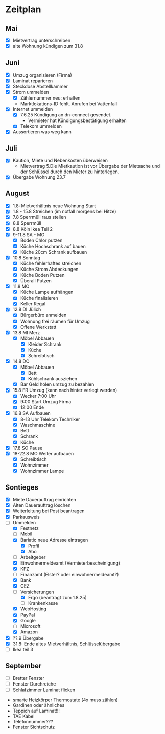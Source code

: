 # Zeitplan

## Mai

- [x] Mietvertrag unterschreiben
- [x] alte Wohnung kündigen zum 31.8

## Juni

- [x] Umzug organisieren (Firma)
- [x] Laminat reparieren
- [x] Steckdose Abstellkammer
- [x] Strom ummelden
  - [x] Zählernummer neu: erhalten
  - Marktlokations-ID fehlt. Anrufen bei Vattenfall
- [x] Internet ummelden
  - [x] 7.6.25 Kündigung an dn-connect gesendet.
    - Vermieter hat Kündigungsbestätigung erhalten
  - [x] Telekom ummelden
- [x] Aussortieren was weg kann

## Juli

- [x] Kaution, Miete und Nebenkosten überweisen
  - Mietvertrag 5.Die Mietkaution ist vor Übergabe der Mietsache und der Schlüssel durch den Mieter zu hinterlegen.
- [x] Übergabe Wohnung 23.7

## August

- [x] 1.8: Mietverhältnis neue Wohnung Start
- [x] 1.8 - 15.8 Streichen (im notfall morgens bei Hitze)
- [x] 7.8 Sperrmüll raus stellen
- [x] 8.8 Sperrmüll
- [x] 8.8 Köln Ikea Teil 2
- [x] 9-11.8 SA - MO
  - [x] Boden Chlor putzen
  - [x] Küche Hochschrank auf bauen
  - [x] Küche 20cm Schrank aufbauen
- [x] 10.8 Sonntag
  - [x] Küche fehlerhaftes streichen
  - [x] Küche Strom Abdeckungen
  - [x] Küche Boden Putzen
  - [x] Überall Putzen
- [x] 11.8 MO
  - [x] Küche Lampe aufhängen
  - [x] Küche finalisieren
  - [x] Keller Regal
- [x] 12.8 DI Jülich
  - [x] Bürgerbüro anmelden
  - [x] Wohnung frei räumen für Umzug
  - [x] Offene Werkstatt
- [x] 13.8 MI Merz
  - [x] Möbel Abbauen
    - [x] Kleider Schrank
    - [x] Küche
    - [x] Schreibtisch
- [x] 14.8 DO
  - [x] Möbel Abbauen
    - [x] Bett
    - [x] Kühlschrank ausziehen
  - [x] Bar Geld holen umzug zu bezahlen
- [x] 15.8 FR Umzug (kann nach hinter verlegt werden)
  - [x] Wecker 7:00 Uhr
  - [x] 9:00 Start Umzug Firma
  - [x] 12:00 Ende
- [x] 16.8 SA Aufbauen
  - [x] 8-13 Uhr Telekom Techniker
  - [x] Waschmaschine
  - [x] Bett
  - [x] Schrank
  - [x] Küche
- [x] 17.8 SO Pause
- [x] 18-22.8 MO Weiter aufbauen
  - [x] Schreibtisch
  - [x] Wohnzimmer
  - [x] Wohnzimmer Lampe

## Sontieges

- [x] Miete Dauerauftrag einrichten
- [x] Alten Dauerauftrag löschen
- [x] Weiterleitung bei Post beantragen
- [x] Parkausweis
- [ ] Ummelden
  - [x] Festnetz
  - [ ] Mobil
  - [x] Bariatic neue Adresse eintragen
    - [x] Profil
    - [x] Abo
  - [ ] Arbeitgeber
  - [x] Einwohnermeldeamt (Vermieterbescheinigung)
  - [x] KFZ
  - [ ] Finanzamt (Elster? oder einwohnermeldeamt?)
  - [x] Bank
  - [x] GEZ
  - [ ] Versicherungen
    - [x] Ergo (beantragt zum 1.8.25)
    - [ ] Krankenkasse
  - [x] WebHosting
  - [x] PayPal
  - [x] Google
  - [ ] Microsoft
  - [x] Amazon
- [x] ??.9 Übergabe
- [x] 31.8: Ende altes Mietverhältnis, Schlüsselübergabe
- [ ] Ikea teil 3

## September

- [ ] Bretter Fenster
- [ ] Fenster Durchreiche
- [ ] Schlafzimmer Laminat flicken
- smarte Heizkörper Thermostate (4x muss zählen)
- Gardinen oder ähnliches
- Teppich auf Laminat!!!
- TAE Kabel
- Telefonnummer???
- Fenster Sichtschutz
